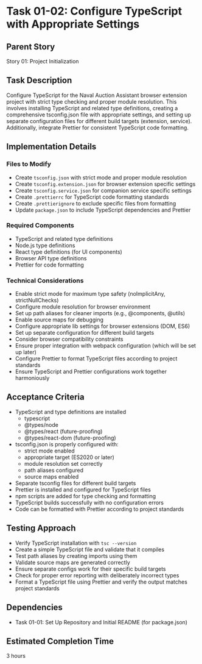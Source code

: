 # Task 01-02: Configure TypeScript with Appropriate Settings

## Parent Story

Story 01: Project Initialization

## Task Description

Configure TypeScript for the Naval Auction Assistant browser extension project with strict type checking and proper module resolution. This involves installing TypeScript and related type definitions, creating a comprehensive tsconfig.json file with appropriate settings, and setting up separate configuration files for different build targets (extension, service). Additionally, integrate Prettier for consistent TypeScript code formatting.

## Implementation Details

### Files to Modify

- Create `tsconfig.json` with strict mode and proper module resolution
- Create `tsconfig.extension.json` for browser extension specific settings
- Create `tsconfig.service.json` for companion service specific settings
- Create `.prettierrc` for TypeScript code formatting standards
- Create `.prettierignore` to exclude specific files from formatting
- Update `package.json` to include TypeScript dependencies and Prettier

### Required Components

- TypeScript and related type definitions
- Node.js type definitions
- React type definitions (for UI components)
- Browser API type definitions
- Prettier for code formatting

### Technical Considerations

- Enable strict mode for maximum type safety (noImplicitAny, strictNullChecks)
- Configure module resolution for browser environment
- Set up path aliases for cleaner imports (e.g., @components, @utils)
- Enable source maps for debugging
- Configure appropriate lib settings for browser extensions (DOM, ES6)
- Set up separate configuration for different build targets
- Consider browser compatibility constraints
- Ensure proper integration with webpack configuration (which will be set up later)
- Configure Prettier to format TypeScript files according to project standards
- Ensure TypeScript and Prettier configurations work together harmoniously

## Acceptance Criteria

- TypeScript and type definitions are installed
  - typescript
  - @types/node
  - @types/react (future-proofing)
  - @types/react-dom (future-proofing)
- tsconfig.json is properly configured with:
  - strict mode enabled
  - appropriate target (ES2020 or later)
  - module resolution set correctly
  - path aliases configured
  - source maps enabled
- Separate tsconfig files for different build targets
- Prettier is installed and configured for TypeScript files
- npm scripts are added for type checking and formatting
- TypeScript builds successfully with no configuration errors
- Code can be formatted with Prettier according to project standards

## Testing Approach

- Verify TypeScript installation with `tsc --version`
- Create a simple TypeScript file and validate that it compiles
- Test path aliases by creating imports using them
- Validate source maps are generated correctly
- Ensure separate configs work for their specific build targets
- Check for proper error reporting with deliberately incorrect types
- Format a TypeScript file using Prettier and verify the output matches project standards

## Dependencies

- Task 01-01: Set Up Repository and Initial README (for package.json)

## Estimated Completion Time

3 hours
